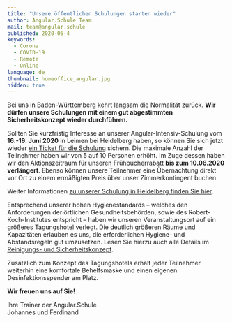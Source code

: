 ```yaml
---
title: "Unsere öffentlichen Schulungen starten wieder"
author: Angular.Schule Team
mail: team@angular.schule
published: 2020-06-4
keywords:
  - Corona
  - COVID-19
  - Remote
  - Online
language: de
thumbnail: homeoffice_angular.jpg
hidden: true
---
```


Bei uns in Baden-Württemberg kehrt langsam die Normalität zurück.
**Wir dürfen unsere Schulungen mit einem gut abgestimmten Sicherheitskonzept wieder durchführen.**


Sollten Sie kurzfristig Interesse an unserer Angular-Intensiv-Schulung vom **16.-19. Juni 2020** in Leimen bei Heidelberg haben,
so können Sie sich jetzt wieder [ein Ticket für die Schulung](https://tickets-hd.angular.schule/heidelberg-v8/) sichern.
Die maximale Anzahl der Teilnehmer haben wir von 5 auf 10 Personen erhöht.
Im Zuge dessen haben wir den Aktionszeitraum für unseren Frühbucherrabatt **bis zum 10.06.2020 verlängert**. 
Ebenso können unsere Teilnehmer eine Übernachtung direkt vor Ort zu einem ermäßigten Preis über unser Zimmerkontingent buchen.

Weiter Informationen [zu unserer Schulung in Heidelberg finden Sie hier](https://angular.schule/schulungen/heidelberg).


Entsprechend unserer hohen Hygienestandards –
welches den Anforderungen der örtlichen Gesundheitsbehörden,
sowie des Robert-Koch-Institutes entspricht –
haben wir unseren Veranstaltungsort auf ein größeres Tagungshotel verlegt.
Die deutlich größeren Räume und Kapazitäten erlauben es uns, die erforderlichen Hygiene- und Abstandsregeln gut umzusetzen.
Lesen Sie hierzu auch alle Details im [Reinigungs- und Sicherheitskonzept](https://www.hotel-villa-toskana.de/storage/pdf/Hygienema%C3%9Fnahmen%20Villa%20Toskana.pdf).

Zusätzlich zum Konzept des Tagungshotels erhält jeder Teilnehmer weiterhin eine komfortale Behelfsmaske und einen eigenen Desinfektionsspender am Platz.


**Wir freuen uns auf Sie!**

Ihre Trainer der Angular.Schule  
Johannes und Ferdinand